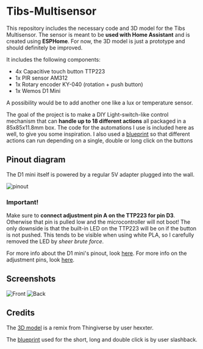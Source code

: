 # Tibs-Multisensor
This repository includes the necessary code and 3D model for the Tibs Multisensor. The sensor is meant to be **used with Home Assistant** and is created using **ESPHome**. For now, the 3D model is just a prototype and should definitely be improved.

It includes the following components:
- 4x Capacitive touch button TTP223
- 1x PIR sensor AM312
- 1x Rotary encoder KY-040 (rotation + push button)
- 1x Wemos D1 Mini

A possibility would be to add another one like a lux or temperature sensor.

The goal of the project is to make a DIY Light-switch-like control mechanism that can **handle up to 18 different actions** all packaged in a 85x85x11.8mm box. The code for the automations I use is included here as well, to give you some inspiration. I also used a [blueprint](https://community.home-assistant.io/t/trigger-different-actions-on-a-single-double-or-double-click-on-a-binary-sensor/255902) so that different actions can run depending on a single, double or long click on the buttons

## Pinout diagram
The D1 mini itself is powered by a regular 5V adapter plugged into the wall.

![pinout](https://user-images.githubusercontent.com/45207725/153024034-1c3cdfa6-205f-46db-a399-5608fe2a2122.png)

### Important!
Make sure to **connect adjustment pin A on the TTP223 for pin D3**. Otherwise that pin is pulled low and the microcontroller will not boot! The only downside is that the built-in LED on the TTP223 will be on if the button is not pushed. This tends to be visible when using white PLA, so I carefully removed the LED by *sheer brute force*.

For more info about the D1 mini's pinout, look [here](https://randomnerdtutorials.com/esp8266-pinout-reference-gpios/). For more info on the adjustment pins, look [here](https://electropeak.com/learn/interfacing-ttp223-capacitive-switch-butto-touch-sensor-with-arduino/).

## Screenshots
![Front](https://user-images.githubusercontent.com/45207725/152898846-411205eb-df26-4e77-a914-7243cad07b2b.jpg)
![Back](https://user-images.githubusercontent.com/45207725/152899007-e0f0dddb-7d1b-41e9-b92a-ba8064573e5d.jpg)

## Credits
The [3D model](https://www.thingiverse.com/thing:1283248) is a remix from Thingiverse by user hexxter.

The [blueprint](https://community.home-assistant.io/t/trigger-different-actions-on-a-single-double-or-double-click-on-a-binary-sensor/255902) used for the short, long and double click is by user slashback.
